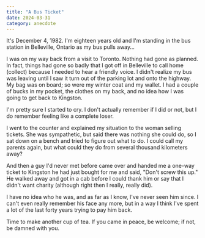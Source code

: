 ```yaml
---
title: "A Bus Ticket"
date: 2024-03-31
category: anecdote
---
```


It's December 4, 1982.
I'm eighteen years old
and I'm standing in the bus station in Belleville, Ontario
as my bus pulls away…

I was on my way back from a visit to Toronto.
Nothing had gone as planned.
In fact,
things had gone so badly that I got off in Belleville to call home (collect)
because I needed to hear a friendly voice.
I didn't realize my bus was leaving until I saw it turn out of the parking lot
and onto the highway.
My bag was on board;
so were my winter coat and my wallet.
I had a couple of bucks in my pocket,
the clothes on my back,
and no idea how I was going to get back to Kingston.

I'm pretty sure I started to cry.
I don't actually remember if I did or not,
but I do remember feeling like a complete loser.

I went to the counter and explained my situation to the woman selling tickets.
She was sympathetic,
but said there was nothing she could do,
so I sat down on a bench and tried to figure out what to do.
I could call my parents again,
but what could they do from several thousand kilometers away?

And then a guy I'd never met before
came over and handed me a one-way ticket to Kingston he had just bought for me
and said, "Don't screw this up."
He walked away and got in a cab before I could thank him or say that I didn't want charity
(although right then I really, really did).

I have no idea who he was,
and as far as I know,
I've never seen him since.
I can't even really remember his face any more,
but in a way I think I've spent a lot of the last forty years trying to pay him back.

Time to make another cup of tea.
If you came in peace, be welcome;
if not, be damned with you.
